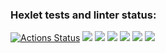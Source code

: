 ### Hexlet tests and linter status:
[![Actions Status](https://github.com/antoshhkii/frontend-project-44/workflows/hexlet-check/badge.svg)](https://github.com/antoshhkii/frontend-project-44/actions)
<a href="https://codeclimate.com/github/antoshhkii/frontend-project-44/maintainability"><img src="https://api.codeclimate.com/v1/badges/81dbdaa888f58ceddb60/maintainability" /></a>
<a href="https://asciinema.org/a/SRPkPKXhZ55IKFS3W8pGUSA6h" target="_blank"><img src="https://asciinema.org/a/SRPkPKXhZ55IKFS3W8pGUSA6h.svg" /></a>
<a href="https://asciinema.org/a/c2naVaxyTLfDxTmPO2SyePJdp" target="_blank"><img src="https://asciinema.org/a/c2naVaxyTLfDxTmPO2SyePJdp.svg" /></a>
<a href="https://asciinema.org/a/oh2gjdiYMP6bXpcKa4eGJ9Qaz" target="_blank"><img src="https://asciinema.org/a/oh2gjdiYMP6bXpcKa4eGJ9Qaz.svg" /></a>
<a href="https://asciinema.org/a/ARMxPDefDwQT9GPWi2lQYXxGk" target="_blank"><img src="https://asciinema.org/a/ARMxPDefDwQT9GPWi2lQYXxGk.svg" /></a>
<a href="https://asciinema.org/a/5LU6czwAPlgOgKuyMr3NoS44l" target="_blank"><img src="https://asciinema.org/a/5LU6czwAPlgOgKuyMr3NoS44l.svg" /></a>
